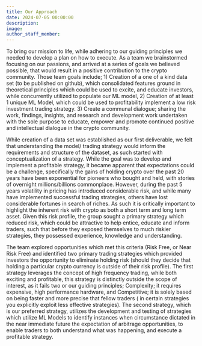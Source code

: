 ```yaml
---
title: Our Approach
date: 2024-07-05 00:00:00
description:
image:
author_staff_member:
---
```

To bring our mission to life, while adhering to our guiding principles we needed to develop a plan on how to execute. As a team we brainstormed focusing on our passions, and arrived at a series of goals we believed possible, that would result in a positive contribution to the crypto community. Those team goals include; 1) Creation of a one of a kind data set (to be published on github), which consolidated features ground in theoretical principles which could be used to excite, and educate investors, while concurrently utilized to populate our ML model, 2) Creation of at least 1 unique ML Model, which could be used to profitability implement a low risk investment trading strategy. 3) Create a communal dialogue; sharing the work, findings, insights, and research and development work undertaken with the sole purpose to educate, empower and promote continued positive and intellectual dialogue in the crypto community.

While creation of a data set was established as our first deliverable, we felt that understanding the model/ trading strategy would inform the requirements and structure of the dataset, as such started with conceptualization of a strategy. While the goal was to develop and implement a profitable strategy, it became apparent that expectations could be a challenge, specifically the gains of holding crypto over the past 20 years have been exponential for pioneers who bought and held, with stories of overnight millions/billions commonplace. However, during the past 5 years volatility in pricing has introduced considerable risk, and while many have implemented successful trading strategies, others have lost considerable fortunes in search of riches. As such it is critically important to highlight the inherent risk with crypto as both a short term and long term asset. Given this risk profile, the group sought a primary strategy which reduced risk, which could be attractive to help entice, educate and inform traders, such that before they exposed themselves to much riskier strategies, they possessed experience, knowledge and understanding.

The team explored opportunities which met this criteria (Risk Free, or Near Risk Free) and identified two primary trading strategies which provided investors the opportunity to eliminate holding risk (should they decide that holding a particular crypto currency is outside of their risk profile). The first strategy leverages the concept of high frequency trading, while both exciting and profitable, this strategy is distinctly outside the scope of interest, as it fails two or our guiding principles; Complexity; it requires expensive, high performance hardware, and Competitive; it is solely based on being faster and more precise that fellow traders ( in certain strategies you explicitly exploit less effective strategies). The second strategy, which is our preferred strategy, utilizes the development and testing of strategies which utilize ML Models to identify instances when circumstance dictated in the near immediate future the expectation of arbitrage opportunities, to enable traders to both understand what was happening, and execute a profitable strategy.